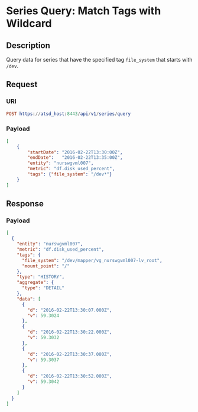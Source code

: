 # Series Query: Match Tags with Wildcard

## Description

Query data for series that have the specified tag `file_system` that starts with `/dev`. 

## Request

### URI

```elm
POST https://atsd_host:8443/api/v1/series/query
```

### Payload

```json
[
    {
        "startDate": "2016-02-22T13:30:00Z",
        "endDate":   "2016-02-22T13:35:00Z",
        "entity": "nurswgvml007",
        "metric": "df.disk_used_percent",
        "tags": {"file_system": "/dev*"}
    }
]
```

## Response

### Payload

```json
[
  {
    "entity": "nurswgvml007",
    "metric": "df.disk_used_percent",
    "tags": {
      "file_system": "/dev/mapper/vg_nurswgvml007-lv_root",
      "mount_point": "/"
    },
    "type": "HISTORY",
    "aggregate": {
      "type": "DETAIL"
    },
    "data": [
      {
        "d": "2016-02-22T13:30:07.000Z",
        "v": 59.3024
      },
      {
        "d": "2016-02-22T13:30:22.000Z",
        "v": 59.3032
      },
      {
        "d": "2016-02-22T13:30:37.000Z",
        "v": 59.3037
      },
      {
        "d": "2016-02-22T13:30:52.000Z",
        "v": 59.3042
      }
    ]
  }
]
```
